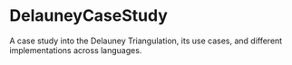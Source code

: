 # DelauneyCaseStudy
A case study into the Delauney Triangulation, its use cases, and different implementations across languages.
